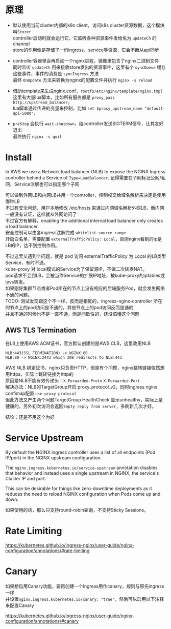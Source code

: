 # 原理

- 默认使用当前cluster内部的k8s client，访问k8s cluster资源数据，这个模块叫`Storer`  
  controller启动时就会运行它，它监听各种资源事件发给名为 `updateCh` 的 channel  
  store的作用像是存储了一份ingress、service等资源，它会不断从api同步

- controller容器里会再启动一个nginx进程，镜像里包含了nginx二进制文件  
  同时监听 `updateCh` 用来接收store发出的资源事件，这里有个 `syncQueue` 缓存这些事件，事件的消费是 `syncIngress` 方法  
  最终 `OnUpdate` 方法来转换为nginx的配置文件并执行 `nginx -s reload`

- 借助template来生成nginx.conf，`rootfs/etc/nginx/template/nginx.tmpl`  
  这里有大量lua脚本，比如所有服务都是 `proxy_pass http://upstream_balancer;`  
  lua脚本通过传递的变量来控制，比如 `set $proxy_upstream_name "default-api-5000";`

- `preStop` 会执行 `wait-shutdown`，给controller发送SIGTERM信号，让其友好退出  
  最终执行 `nginx -s quit`

# Install

In AWS we use a Network load balancer (NLB) to expose the NGINX Ingress controller behind a Service of `Type=LoadBalancer`.
记得需要在子网标记公网/私网，Service注解也可以指定哪个子网

可以做到外网LB和内网LB共用一个controller，控制权交给域名解析来决定是使用哪种LB  
不过有安全问题，用户本地修改 /etc/hosts 来通过内网域名解析外网LB，而内网一般没有认证，这样就从外网访问了  
不过官方有解释，enabling the additional internal load balancer only creates a load balancer.  
安全控制可以由各ingress注解完成 `whitelist-source-range`  
开启白名单，需要配置 `externalTrafficPolicy: Local`，否则nginx看到的ip是LB的IP，达不到控制作用。

不过这里又遇到个问题，就是 pod 访问 externalTrafficPolicy 为 Local 的LB类型Service，有时不通。  
kube-proxy 对 local模式的Service为了保留源IP，不做二次转发NAT。  
pod请求不会到LB，会被当作Service的扩展IP地址，被kube-proxy的iptables或ipvs转发。  
如果刚好集群节点或者Pod所在的节点上没有相应的后端服务Pod，就会发生网络不通的问题。  
TODO: 测试发现跟这个不一样，反而是相反的，ingress-nginx-controller 所在的节点上的pod访问是不通的，其他节点上的pod访问反而是通的  
并且不通的时候也不是一直不通，而是间歇性的，还没搞懂这个问题

## AWS TLS Termination

在LB上使用AWS ACM证书，官方默认创建的是AWS CLB，这里改用NLB

```
NLB:443(SSL_TERMINATION) -> NGINX:80
NLB:80 -> NGINX:2443 which 308 redirects to NLB:443
```

AWS NLB 绑定证书，nginx只负责HTTP，但是有个问题，nginx跳转链接依然想用https，实际上跳转链接为http的  
原因是NLB不能有效传递头：`X-Forwarded-Proto` `X-Forwarded-Port`  
解决办法：NLB的TargetGroup开启 proxy_protocol_v2，同时ingress nginx confimap配置 `use-proxy-protocol`  
但此方法又产生两个问题TargetGroup HealthCheck 显示unhealthy，实际上是健康的，另外初次访问会返回`Empty reply from server`，多刷新几次才好。

结论：还是不用这个为好

# Service Upstream

By default the NGINX ingress controller uses a list of all endpoints (Pod IP/port) in the NGINX upstream configuration.

The `nginx.ingress.kubernetes.io/service-upstream` annotation disables that behavior and instead uses a single upstream in NGINX, the service's Cluster IP and port.

This can be desirable for things like zero-downtime deployments as it reduces the need to reload NGINX configuration when Pods come up and down.

如果使用的话，那么只支持round-robin轮询，不支持Sticky Sessions。

# Rate Limiting

https://kubernetes.github.io/ingress-nginx/user-guide/nginx-configuration/annotations/#rate-limiting

# Canary

如果想启用Canary功能，要再创建一个ingress用作canary，规则与原先ingress一样  
并设置`nginx.ingress.kubernetes.io/canary: "true"`，然后可以启用以下注释来配置Canary

https://kubernetes.github.io/ingress-nginx/user-guide/nginx-configuration/annotations/#canary
